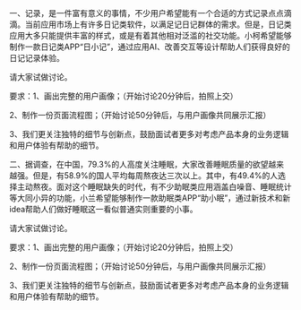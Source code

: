 

一、记录，是一件富有意义的事情，不少用户希望能有一个合适的方式记录点点滴滴。当前应用市场上有许多日记类软件，以满足记日记群体的需求。但是，日记类应用大多只能提供丰富的样式，或是有着其他相对泛滥的社交功能。小柯希望能够制作一款日记类APP“日小记”，通过应用AI、改善交互等设计帮助人们获得良好的日记记录体验。

请大家试做讨论。

要求：1、画出完整的用户画像；（开始讨论20分钟后，拍照上交）

​            2、制作一份页面流程图；（开始讨论50分钟后，与用户画像共同展示汇报）

​            3、我们更关注独特的细节与创新点，鼓励面试者更多对考虑产品本身的业务逻辑和用户体验有帮助的细节。



二、据调查，在中国，79.3%的人高度关注睡眠，大家改善睡眠质量的欲望越来越强。但是，有58.9%的国人平均每周熬夜达三次以上。其中，有49.4%的人选择主动熬夜。面对这个睡眠缺失的时代，有不少助眠类应用涵盖白噪音、睡眠统计等大同小异的功能，小兰希望能够制作一款助眠类APP“助小眠”，通过新技术和新idea帮助人们做好睡眠这一看似普通实则重要的小事。

请大家试做讨论。

要求：1、画出完整的用户画像；（开始讨论20分钟后，拍照上交）

​            2、制作一份页面流程图；（开始讨论50分钟后，与用户画像共同展示汇报）

​            3、我们更关注独特的细节与创新点，鼓励面试者更多对考虑产品本身的业务逻辑和用户体验有帮助的细节。

